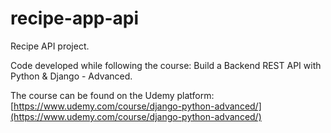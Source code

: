 # recipe-app-api
Recipe API project.

Code developed while following the course: Build a Backend REST API with Python &amp; Django - Advanced.

The course can be found on the Udemy platform: [https://www.udemy.com/course/django-python-advanced/](https://www.udemy.com/course/django-python-advanced/)
